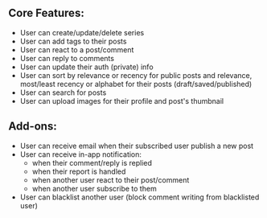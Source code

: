 ## Core Features:

-  User can create/update/delete series
-  User can add tags to their posts
-  User can react to a post/comment
-  User can reply to comments
-  User can update their auth (private) info
-  User can sort by relevance or recency for public posts and relevance, most/least recency or alphabet for their posts (draft/saved/published)
-  User can search for posts
-  User can upload images for their profile and post's thumbnail

## Add-ons:

-  User can receive email when their subscribed user publish a new post
-  User can receive in-app notification:
   -  when their comment/reply is replied
   -  when their report is handled
   -  when another user react to their post/comment
   -  when another user subscribe to them
-  User can blacklist another user (block comment writing from blacklisted user)
